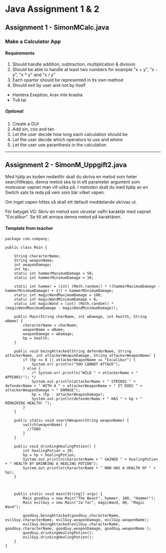 # Java Assignment 1 & 2

## Assignment 1 - SimonMCalc.java
### Make a Calculator App
#### Requirements
1. Should handle addition, subtraction, multiplication & division
2. Should be able to handle at least two numbers for example "x + y", "x - y", "x * y" and "x / y"
3. Each opartor should be represented in its own method
4. Should exit by user and not by itself

* Hantera Exeption, krav inte krasha
* Två tal
##### Optional
1. Create a GUI
2. Add sin, cos and tan
3. Let the user decide how long each calculation should be
4. Let the user decide which operators to use and where
5. Let the user use paranthesis in the calculation

---

## Assignment 2 - SimonM_Uppgift2.java
Med hjälp av koden nedanför skall du skriva en metod som heter searchWeapo, denna metod ska ta in ett parameter argument som motsvarar vapnet man vill söka på. I metoden skall du med hjälp av en Switch sats ta reda på vem som bär vilket vapen.

Om inget vapen hittas så skall ett default meddelande skrivas ut.

För betyget VG: Skriv en metod som utrustar valfri karaktär med vapnet "Excalibur". Se till att anropa denna metod på karaktären.

#### Template from teacher
```
package com.company;

public class Main {

    String characterName;
    String weaponName;
    int weaponDamage;
    int hp;
    static int hammerMaximumDamage = 50;
    static int hammerMinimumDamage = 10;

    static int hammer = (int) (Math.random() * ((hammerMaximumDamage - hammerMinimumDamage) + 1)) + hammerMinimumDamage;
    static int magicWandMaximumDamage = 100;
    static int magicWandMinimumDamage = 0;
    static int magicWand = (int) (Math.random() * (magicWandMaximumDamage - magicWandMinimumDamage));

    public Main(String charName, int wDamage, int health, String wName) {
        characterName = charName;
        weaponName = wName;
        weaponDamage = wDamage;
        hp = health;
    }

    public void beingAttacked(String defenderName, String attackerName, int attackerWeaponDamage, String attackerWeaponName) {
        if (hp <= 0 || attackerWeaponName == "Excalibur") {
            System.err.println("YOU CANNOT ATTACK");
        } else {
            /* System.err.println("WILD " + attackerName + " APPEARS!"); */
            System.out.println(attackerName + " STRIKES " + defenderName + " WITH A " + attackerWeaponName + " IT DOES " + attackerWeaponDamage + " DAMAGE");
            hp = (hp - attackerWeaponDamage);
            System.out.println(defenderName + " HAS " + hp + " REMAINING HEALTH! ");
        }
    }

    public static void searchWeapon(String weaponName) {
        switch(weaponName) {
          //TODO
        }
    }

    public void drinkingHealingPotion() {
        int healingPotion = 20;
        hp = hp + healingPotion;
        System.out.println(characterName + " GAINED " + healingPotion + " HEALTH BY DRINKING A HEALING POTION");
        System.out.println(characterName + " NOW HAS A HEALTH OF " + hp);
    }



    public static void main(String[] args) {
        Main goodGuy = new Main("The Beast", hammer, 100, "Hammer");
        Main evilGuy = new Main("Ja'far", magicWand, 80, "Magic Wand");

        goodGuy.beingAttacked(goodGuy.characterName, evilGuy.characterName, evilGuy.weaponDamage, evilGuy.weaponName);
        evilGuy.beingAttacked(evilGuy.characterName, goodGuy.characterName, goodGuy.weaponDamage, goodGuy.weaponName );
        goodGuy.drinkingHealingPotion();
        evilGuy.drinkingHealingPotion();
    }
}
```
